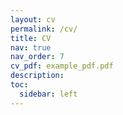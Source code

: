 ```yaml
---
layout: cv
permalink: /cv/
title: CV
nav: true
nav_order: 7
cv_pdf: example_pdf.pdf
description:
toc:
  sidebar: left
---
```

